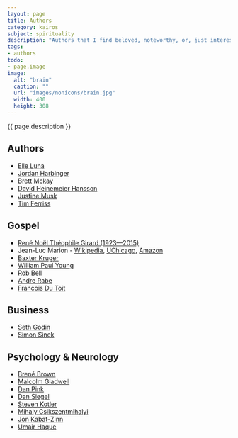 ```yaml
---
layout: page
title: Authors
category: kairos
subject: spirituality
description: "Authors that I find beloved, noteworthy, or, just interesting."
tags:
- authors
todo:
- page.image
image:
  alt: "brain"
  caption: ""
  url: "images/nonicons/brain.jpg"
  width: 400
  height: 308
---
```


{{ page.description }}

Authors
-----
- [Elle Luna](https://twitter.com/elleluna)
- [Jordan Harbinger](http://theartofcharm.com/jordan-harbinger/)
- [Brett Mckay](https://twitter.com/brettmckay)
- [David Heinemeier Hansson](https://twitter.com/dhh)
- [Justine Musk](https://twitter.com/justinemusk)
- [Tim Ferriss](https://twitter.com/tferriss)

Gospel
-----
- [René Noël Théophile Girard (1923—2015)](http://www.iep.utm.edu/girard/)
- Jean-Luc Marion - [Wikipedia](https://en.wikipedia.org/wiki/Jean-Luc_Marion), [UChicago](http://philosophy.uchicago.edu/faculty/marion.html), [Amazon](https://amazon.com/e/e/B001IXMWUY/)
- [Baxter Kruger](http://perichoresis.org/)
- [William Paul Young](https://www.facebook.com/TheShackOfficial "on Facebook")
- [Rob Bell](https://robbell.com/)
- [Andre Rabe](https://mobile.twitter.com/AndreRabe1)
- [Francois Du Toit](https://mobile.twitter.com/francoislydia)

Business
-----
- [Seth Godin](http://sethgodin.typepad.com/)
- [Simon Sinek](https://www.startwithwhy.com/About)

Psychology & Neurology
-----
- [Brené Brown](http://brenebrown.com/)
- [Malcolm Gladwell](https://mobile.twitter.com/Gladwell)
- [Dan Pink](https://mobile.twitter.com/danielpink)
- [Dan Siegel](http://www.drdansiegel.com/)
- [Steven Kotler](https://mobile.twitter.com/steven_kotler)
- [Mihaly Csikszentmihalyi](https://amazon.com/e/e/B000AQ1KVM/)
- [Jon Kabat-Zinn](http://www.mindfulnesscds.com/pages/about-the-author)
- [Umair Haque](https://umairhaque.com/)
